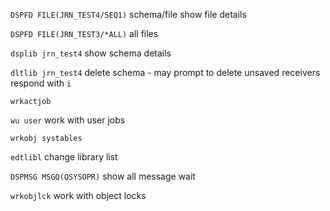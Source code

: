 
`DSPFD FILE(JRN_TEST4/SEQ1)` schema/file show file details

`DSPFD FILE(JRN_TEST3/*ALL)` all files


`dsplib jrn_test4` show schema details

`dltlib jrn_test4` delete schema - may prompt to delete unsaved receivers respond with `i`


`wrkactjob`

`wu user` work with user jobs

`wrkobj systables`

`edtlibl` change library list

`DSPMSG MSGQ(QSYSOPR)` show all message wait

`wrkobjlck` work with object locks